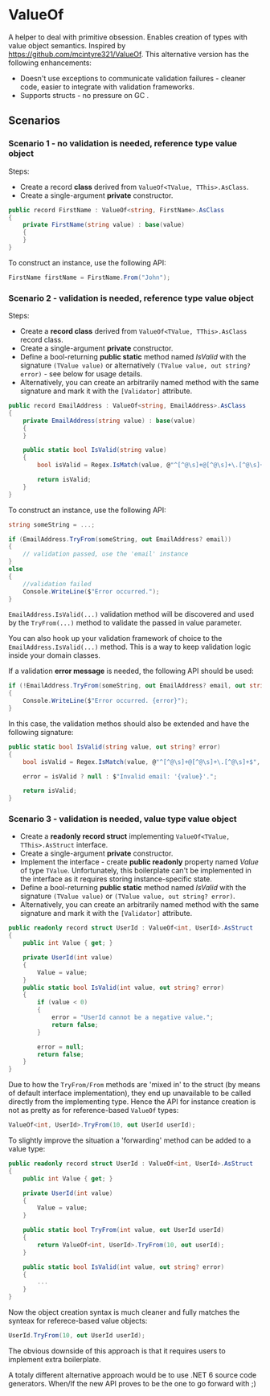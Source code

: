 # ValueOf

A helper to deal with primitive obsession. Enables creation of types with value object semantics. Inspired by https://github.com/mcintyre321/ValueOf. This alternative version has the following enhancements:

- Doesn't use exceptions to communicate validation failures - cleaner code, easier to integrate with validation frameworks.
- Supports structs - no pressure on GC .

## Scenarios

### Scenario 1 - no validation is needed, **reference type** value object

Steps:

- Create a record **class** derived from `ValueOf<TValue, TThis>.AsClass`.
- Create a single-argument **private** constructor.

```csharp
public record FirstName : ValueOf<string, FirstName>.AsClass
{
    private FirstName(string value) : base(value)
    {
    }
}
```

To construct an instance, use the following API:

```csharp
FirstName firstName = FirstName.From("John");
```

### Scenario 2 - validation is needed, **reference type** value object

Steps:

- Create a **record class** derived from `ValueOf<TValue, TThis>.AsClass` record class.
- Create a single-argument **private** constructor.
- Define a bool-returning **public static** method named _IsValid_ with the signature `(TValue value)` or alternatively `(TValue value, out string? error)` - see below for usage details.
- Alternatively, you can create an arbitrarily named method with the same signature and mark it with the `[Validator]` attribute.

```csharp
public record EmailAddress : ValueOf<string, EmailAddress>.AsClass
{
    private EmailAddress(string value) : base(value)
    {
    }

    public static bool IsValid(string value)
    {
        bool isValid = Regex.IsMatch(value, @"^[^@\s]+@[^@\s]+\.[^@\s]+$", RegexOptions.IgnoreCase);

        return isValid;
    }
}
```

To construct an instance, use the following API:

```csharp
string someString = ...;

if (EmailAddress.TryFrom(someString, out EmailAddress? email))
{
    // validation passed, use the 'email' instance
}
else
{
    //validation failed
    Console.WriteLine($"Error occurred.");
}
```

`EmailAddress.IsValid(...)` validation method will be discovered and used by the `TryFrom(...)` method to validate the passed in value parameter.

You can also hook up your validation framework of choice to the `EmailAddress.IsValid(...)` method. This is a way to keep validation logic inside your domain classes.

If a validation **error message** is needed, the following API should be used:

```csharp
if (!EmailAddress.TryFrom(someString, out EmailAddress? email, out string? error))
{
    Console.WriteLine($"Error occurred. {error}");
}
```

In this case, the validation methos should also be extended and have the following signature:

```csharp
public static bool IsValid(string value, out string? error)
{
    bool isValid = Regex.IsMatch(value, @"^[^@\s]+@[^@\s]+\.[^@\s]+$", RegexOptions.IgnoreCase);

    error = isValid ? null : $"Invalid email: '{value}'.";

    return isValid;
}
```

### Scenario 3 - validation is needed, **value type** value object

- Create a **readonly record struct** implementing `ValueOf<TValue, TThis>.AsStruct` interface.
- Create a single-argument **private** constructor.
- Implement the interface - create **public readonly** property named _Value_ of type `TValue`. Unfortunately, this boilerplate can't be implemented in the interface as it requires storing instance-specific state.
- Define a bool-returning **public static** method named _IsValid_ with the signature `(TValue value)` or `(TValue value, out string? error)`.
- Alternatively, you can create an arbitrarily named method with the same signature and mark it with the `[Validator]` attribute.

```csharp
public readonly record struct UserId : ValueOf<int, UserId>.AsStruct
{
    public int Value { get; }

    private UserId(int value)
    {
        Value = value;
    }
    public static bool IsValid(int value, out string? error)
    {
        if (value < 0)
        {
            error = "UserId cannot be a negative value.";
            return false;
        }

        error = null;
        return false;
    }
}
```

Due to how the `TryFrom/From` methods are 'mixed in' to the struct (by means of default interface implementation), they end up unavailable to be called directly from the implementing type. Hence the API for instance creation is not as pretty as for reference-based `ValueOf` types:

```csharp
ValueOf<int, UserId>.TryFrom(10, out UserId userId);
```

To slightly improve the situation a 'forwarding' method can be added to a value type:

```csharp
public readonly record struct UserId : ValueOf<int, UserId>.AsStruct
{
    public int Value { get; }

    private UserId(int value)
    {
        Value = value;
    }

    public static bool TryFrom(int value, out UserId userId)
    {
        return ValueOf<int, UserId>.TryFrom(10, out userId);
    }

    public static bool IsValid(int value, out string? error)
    {
        ...
    }
}
```

Now the object creation syntax is much cleaner and fully matches the synteax for referece-based value objects:

```csharp
UserId.TryFrom(10, out UserId userId);
```

The obvious downside of this approach is that it requires users to implement extra boilerplate.

A totaly different alternative approach would be to use .NET 6 source code generators. When/If the new API proves to be the one to go forward with ;)
